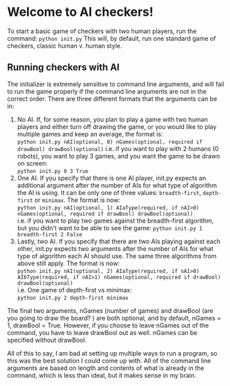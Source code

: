 # Welcome to AI checkers!

To start a basic game of checkers with two human players, run the command:
`python init.py`
This will, by default, run one standard game of checkers, classic human v. human style.


## Running checkers with AI
The initializer is extremely sensitive to command line arguments, and will fail to run the game properly if the command line arguments are not in the correct order. There are three different formats that the arguments can be in:

 1. No AI. If, for some reason, you plan to play a game with two human players and either turn off drawing the game, or you would like to play multiple games and keep an average, the format is:\
   `python init.py nAI(optional, 0) nGames(optional, required if drawBool) drawBool(optional)`
   i.e. if you want to play with 2 humans (0 robots), you want to play 3 games, and you want the game to be drawn on screen:\
   `python init.py 0 3 True`
 2. One AI. If you specify that there is one AI player, init.py expects an additional argument after the number of AIs for what type of algorithm the AI is using. It can be only one of three values: `breadth-first`, `depth-first` or `minimax`. The format is now:\
 `python init.py nAI(optional, 1) AIaType(required, if nAI>0) nGames(optional, required if drawBool) drawBool(optional)`\
 i.e. if you want to play two games against the breadth-first algorithm, but you didn't want to be able to see the game:
 `python init.py 1 breadth-first 2 False`
 3. Lastly, two AI. If you specify that there are two AIs playing against each other, init.py expects two arguments after the number of AIs for what type of algorithm each AI should use. The same three algorithms from above still apply. The format is now:\
 `python init.py nAI(optional, 2) AIaType(required, if nAI>0) AIbType(required, if nAI>1) nGames(optional, required if drawBool) drawBool(optional)`\
 i.e. One game of depth-first vs minimax:\
 `python init.py 2 depth-first minimax`

The final two arguments, nGames (number of games) and drawBool (are you going to draw the board? ) are both optional, and by default, nGames = 1, drawBool = True.
However, if you choose to leave nGames out of the command, you have to leave drawBool out as well. nGames can be specified without drawBool.

All of this to say, I am bad at setting up multiple ways to run a program, so this was the best solution I could come up with. All of the command line arguments are based on length and contents of what is already in the command, which is less than ideal, but it makes sense in my brain.